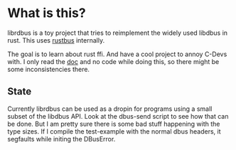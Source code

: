 # What is this?
librdbus is a toy project that tries to reimplement the widely used libdbus in rust. This uses [rustbus](https://github.com/KillingSpark/rustbus) internally.

The goal is to learn about rust ffi. And have a cool project to annoy C-Devs with.
I only read the [doc](https://dbus.freedesktop.org/doc/api/html/) and no code while doing this, so there might be some inconsistencies there.

## State
Currently librdbus can be used as a dropin for programs using a small subset of the libdbus API. Look at the dbus-send script to see how that can be done.
But I am pretty sure there is some bad stuff happening with the type sizes. If I compile the test-example with the normal dbus headers, it segfaults while initing the DBusError.

